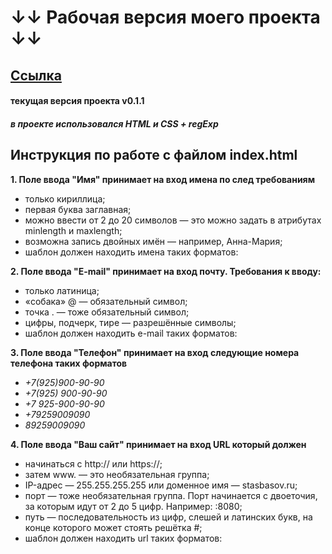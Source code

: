 # &#8595;&#8595; Рабочая версия моего проекта &#8595;&#8595;
## [Ссылка](https://parapashkin.github.io/Lambada/)
#### текущая версия проекта v0.1.1
##### в проекте использовался HTML и CSS + regExp
Инструкция по работе с файлом index.html
------
**1. Поле ввода "Имя" принимает на вход имена по след требованиям**
* только кириллица;
* первая буква заглавная;
* можно ввести от 2 до 20 символов — это можно задать в атрибутах minlength и maxlength;
* возможна запись двойных имён — например, Анна-Мария;
* шаблон должен находить имена таких форматов:


**2. Поле ввода "E-mail" принимает на вход почту. Требования к вводу:**
* только латиница;
* «собака» @ — обязательный символ;
* точка . — тоже обязательный символ;
* цифры, подчерк, тире — разрешённые символы;
* шаблон должен находить e-mail таких форматов:


**3. Поле ввода "Телефон" принимает на вход следующие номера телефона таких форматов**
* _+7(925)900-90-90_
* _+7(925) 900-90-90_
* _+7 925-900-90-90_
* _+79259009090_
* _89259009090_

**4. Поле ввода "Ваш сайт" принимает на вход URL который должен**
* начинаться с http:// или https://;
* затем www. — это необязательная группа;
* IP-адрес — 255.255.255.255 или доменное имя — stasbasov.ru;
* порт — тоже необязательная группа. Порт начинается с двоеточия, за которым идут от 2 до 5 цифр. Например: :8080;
* путь — последовательность из цифр, слешей и латинских букв, на конце которого может стоять решётка #;
* шаблон должен находить url таких форматов:
